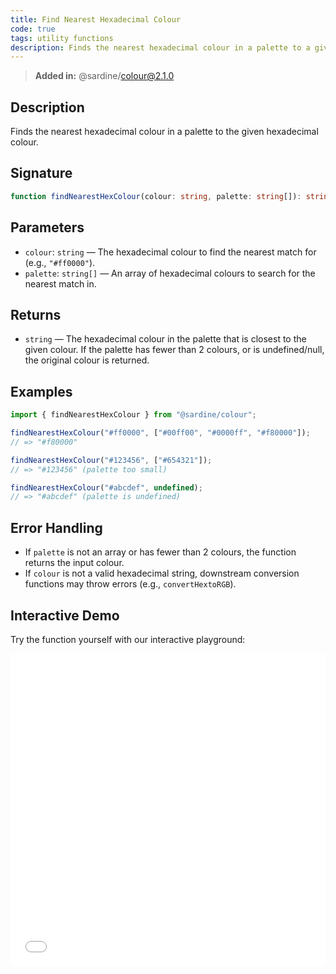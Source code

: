 ```yaml
---
title: Find Nearest Hexadecimal Colour
code: true
tags: utility functions
description: Finds the nearest hexadecimal colour in a palette to a given hexadecimal colour.
---
```


> **Added in:** @sardine/colour@2.1.0

## Description

Finds the nearest hexadecimal colour in a palette to the given hexadecimal colour.

## Signature

```typescript
function findNearestHexColour(colour: string, palette: string[]): string
```

## Parameters
- `colour`: `string` — The hexadecimal colour to find the nearest match for (e.g., `"#ff0000"`).
- `palette`: `string[]` — An array of hexadecimal colours to search for the nearest match in.

## Returns
- `string` — The hexadecimal colour in the palette that is closest to the given colour. If the palette has fewer than 2 colours, or is undefined/null, the original colour is returned.

## Examples

```typescript
import { findNearestHexColour } from "@sardine/colour";

findNearestHexColour("#ff0000", ["#00ff00", "#0000ff", "#f80000"]);
// => "#f80000"

findNearestHexColour("#123456", ["#654321"]);
// => "#123456" (palette too small)

findNearestHexColour("#abcdef", undefined);
// => "#abcdef" (palette is undefined)
```

## Error Handling

- If `palette` is not an array or has fewer than 2 colours, the function returns the input colour.
- If `colour` is not a valid hexadecimal string, downstream conversion functions may throw errors (e.g., `convertHextoRGB`).

## Interactive Demo
Try the function yourself with our interactive playground:

<iframe
  src="/playground/findNearestHexColour.html"
  title="findNearestHexColour"
  width="100%"
  height="500px"
  style="border:0; overflow:hidden;"
  sandbox="allow-scripts allow-same-origin"
></iframe>
